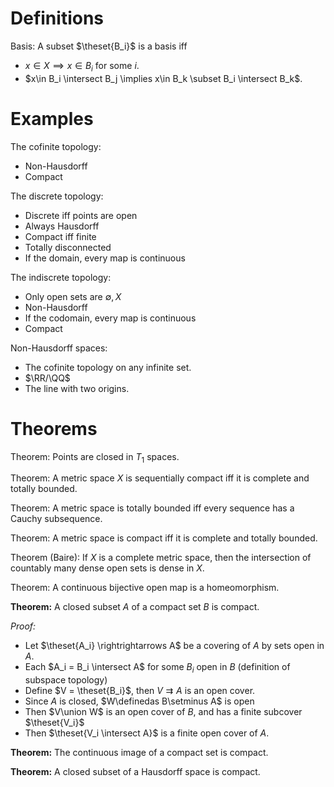 # Definitions

Basis:
A subset $\theset{B_i}$ is a basis iff

- $x\in X \implies x \in B_i$ for some $i$.
- $x\in B_i \intersect B_j \implies x\in B_k \subset B_i \intersect B_k$.

# Examples


The cofinite topology:

- Non-Hausdorff
- Compact

The discrete topology:

- Discrete iff points are open
- Always Hausdorff
- Compact iff finite
- Totally disconnected
- If the domain, every map is continuous

The indiscrete topology:

- Only open sets are $\emptyset, X$
- Non-Hausdorff
- If the codomain, every map is continuous
- Compact

Non-Hausdorff spaces:

- The cofinite topology on any infinite set.
- $\RR/\QQ$
- The line with two origins.

# Theorems

Theorem:
Points are closed in $T_1$ spaces.

Theorem:
A metric space $X$ is sequentially compact iff it is complete and totally bounded.

Theorem:
A metric space is totally bounded iff every sequence has a Cauchy subsequence.

Theorem: 
A metric space is compact iff it is complete and totally bounded.

Theorem (Baire):
If $X$ is a complete metric space, then the intersection of countably many dense open sets is dense in $X$.

Theorem:
A continuous bijective open map is a homeomorphism.

**Theorem:**
A closed subset $A$ of a compact set $B$ is compact.

*Proof:*

- Let $\theset{A_i} \rightrightarrows A$ be a covering of $A$ by sets open in $A$.
- Each $A_i = B_i \intersect A$ for some $B_i$ open in $B$ (definition of subspace topology)
- Define $V = \theset{B_i}$, then $V \rightrightarrows A$ is an open cover.
- Since $A$ is closed, $W\definedas B\setminus A$ is open
- Then $V\union W$ is an open cover of $B$, and has a finite subcover $\theset{V_i}$
- Then $\theset{V_i \intersect A}$ is a finite open cover of $A$.

**Theorem:**
The continuous image of a compact set is compact.

**Theorem:**
A closed subset of a Hausdorff space is compact.

